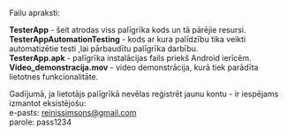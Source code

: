 Failu apraksti:

**TesterApp** - šeit atrodas viss palīgrīka kods un tā pārējie resursi.  
**TesterAppAutomationTesting** - kods ar kura palīdzību tika veikti automatizētie testi ,lai pārbaudītu palīgrīka darbību.  
**TesterApp.apk** - palīgrīka instalācijas fails priekš Android ierīcēm.  
**Video_demonstracija.mov** - video demonstrācija, kurā tiek parādīta lietotnes funkcionalitāte.  

Gadījumā, ja lietotājs palīgrīkā nevēlas reģistrēt jaunu kontu - ir iespējams izmantot eksistējošu:  
e-pasts: reinissimsons@gmail.com  
parole: pass1234
